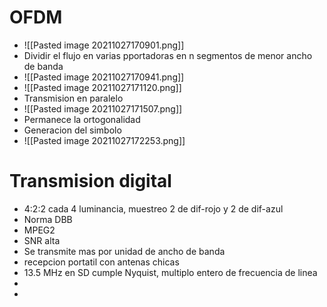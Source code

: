 # OFDM

- ![[Pasted image 20211027170901.png]]
- Dividir el flujo en varias pportadoras en n segmentos de menor ancho de banda
- ![[Pasted image 20211027170941.png]]
- ![[Pasted image 20211027171120.png]]
- Transmision en paralelo
- ![[Pasted image 20211027171507.png]]
- Permanece la ortogonalidad
- Generacion del simbolo
- ![[Pasted image 20211027172253.png]]

# Transmision digital
- 4:2:2 cada 4 luminancia, muestreo 2 de dif-rojo y 2 de dif-azul
- Norma DBB
- MPEG2
- SNR alta
- Se transmite mas por unidad de ancho de banda
- recepcion portatil con antenas chicas
- 13.5 MHz en SD  cumple Nyquist, multiplo entero de frecuencia de linea
- 
- 